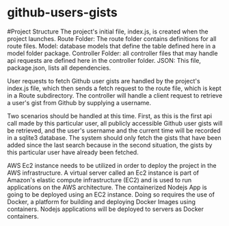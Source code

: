 # github-users-gists
#Project Structure 
The project's initial file, index.js, is created when the project launches.
Route Folder: The route folder contains definitions for all route files.
Model: database models that define the table defined here in a model folder package. Controller Folder: all controller files that may handle api requests are defined here in the controller folder.
JSON: This file, package.json, lists all dependencies.

User requests to fetch Github user gists are handled by the project's index.js file, which then sends a fetch request to the route file, which is kept in a Route subdirectory. The controller will handle a client request to retrieve a user's gist from Github by supplying a username.

Two scenarios should be handled at this time. First, as this is the first api call made by this particular user, all publicly accessible Github user gists will be retrieved, and the user's username and the current time will be recorded in a sqlite3 database. The system should only fetch the gists that have been added since the last search because in the second situation, the gists by this particular user have already been fetched.

AWS Ec2 instance needs to be utilized in order to deploy the project in the AWS infrastructure. A virtual server called an Ec2 instance is part of Amazon's elastic compute infrastructure (EC2) and is used to run applications on the AWS architecture. The containerized Nodejs App is going to be deployed using an EC2 instance. Doing so requires the use of Docker, a platform for building and deploying Docker Images using containers. Nodejs applications will be deployed to servers as Docker containers.
